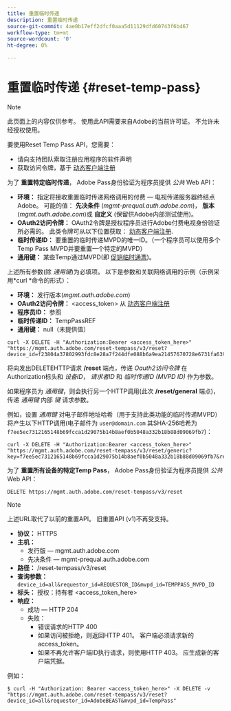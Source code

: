 ```yaml
---
title: 重置临时传递
description: 重置临时传递
source-git-commit: 4ae0b17eff2dfcf0aaa5d11129dfd60743f6b467
workflow-type: tm+mt
source-wordcount: '0'
ht-degree: 0%

---
```


# 重置临时传递 {#reset-temp-pass}

>[!NOTE]
>
>此页面上的内容仅供参考。 使用此API需要来自Adobe的当前许可证。 不允许未经授权使用。
>
>要使用Reset Temp Pass API，您需要：
>- 请向支持团队索取注册应用程序的软件声明
>- 获取访问令牌，基于 [动态客户端注册](dynamic-client-registration.md)
> 

为了 **重置特定临时传递**， Adobe Pass身份验证为程序员提供 *公共* Web API：

- **环境：** 指定将接收重置临时传递网络调用的付费 — 电视传递服务器终结点Adobe。 可能的值： **先决条件** (*mgmt-prequal.auth.adobe.com*)， **版本** (*mgmt.auth.adobe.com*)或 **自定义** (保留供Adobe内部测试使用)。
- **OAuth2访问令牌：** OAuth2令牌是授权程序员进行Adobe付费电视身份验证所必需的。 此类令牌可从以下位置获取： [动态客户端注册](dynamic-client-registration.md).
- **临时传递ID：** 要重置的临时传递MVPD的唯一ID。（一个程序员可以使用多个Temp Pass MVPD并要重置一个特定的MVPD）
- **通用键：** 某些Temp通过MVPD(即 [促销临时通票](promotional-temp-pass.md))。

上述所有参数(除 *通用键*)为必填项。 以下是参数和关联网络调用的示例（示例采用*curl *命令的形式）：

- **环境：** 发行版本(*mgmt.auth.adobe.com*)
- **OAuth2访问令牌：** &lt;access_token> 从 [动态客户端注册](dynamic-client-registration.md)
- **程序员ID：** 参照
- **临时传递ID：** TempPassREF
- **通用键：** null（未提供值）

```curl
curl -X DELETE -H "Authorization:Bearer <access_token_here>" "https://mgmt.auth.adobe.com/reset-tempass/v3/reset?device_id=f23804a37802993fdc8e28a7f244dfe088b6a9ea21457670728e6731fa639991&requestor_id=REF&mvpd_id=TempPassREF"
```

将向发出DELETEHTTP请求 **/reset** 端点，传递 *Oauth2访问令牌* 在Authorization标头和 *设备ID*， *请求者ID* 和 *临时传递ID (MVPD ID)* 作为参数。

如果程序员为 *通用键*，则会执行另一个HTTP调用(此次 **/reset/general** 端点)，传递 *通用键* 内部 *键* 请求参数。

例如，设置 *通用键* 对电子邮件地址哈希（用于支持此类功能的临时传递MVPD）将产生以下HTTP调用(电子邮件为 `user@domain.com` 其SHA-256哈希为 `f7ee5ec7312165148b69fcca1d29075b14b8aef0b5048a332b18b88d09069fb7`)：

```curl
curl -X DELETE -H "Authorization:Bearer <access_token_here>"
"https://mgmt.auth.adobe.com/reset-tempass/v3/reset/generic?key=f7ee5ec7312165148b69fcca1d29075b14b8aef0b5048a332b18b88d09069fb7&requestor_id=REF&mvpd_id=TempPassREF"
```


为了 **重置所有设备的特定Temp Pass**， Adobe Pass身份验证为程序员提供 *公共* Web API：

```url
DELETE https://mgmt.auth.adobe.com/reset-tempass/v3/reset
```

>[!NOTE]
>上述URL取代了以前的重置API。 旧重置API (v1)不再受支持。

- **协议：** HTTPS
- **主机：**
   - 发行版 — mgmt.auth.adobe.com
   - 先决条件 — mgmt-prequal.auth.adobe.com
- **路径：** /reset-tempass/v3/reset
- **查询参数：** `device_id=all&requestor_id=REQUESTOR_ID&mvpd_id=TEMPPASS_MVPD_ID`
- **标头：** 授权：持有者 &lt;access_token_here>
- **响应：**
   - 成功 — HTTP 204
   - 失败：
      - 错误请求的HTTP 400
      - 如果访问被拒绝，则返回HTTP 401。 客户端必须请求新的access_token。
      - 如果不再允许客户端ID执行请求，则使用HTTP 403。 应生成新的客户端凭据。


例如：

```curl
$ curl -H "Authorization: Bearer <access_token_here>" -X DELETE -v "https://mgmt.auth.adobe.com/reset-tempass/v3/reset?device_id=all&requestor_id=AdobeBEAST&mvpd_id=TempPass"
```
